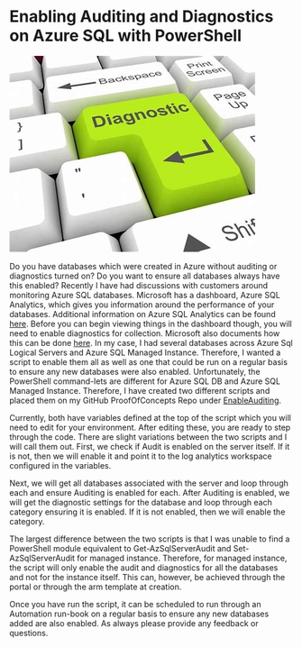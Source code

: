 # Enabling Auditing and Diagnostics on Azure SQL with PowerShell
![image0](assets/images/enableauditimage0.png)

Do you have databases which were created in Azure without auditing or diagnostics turned on? Do you want to ensure all databases always have this enabled? Recently I have had discussions with customers around monitoring Azure SQL databases. Microsoft has a dashboard, Azure SQL Analytics, which gives you information around the performance of your databases. Additional information on Azure SQL Analytics can be found [here](https://learn.microsoft.com/en-us/azure/azure-monitor/insights/azure-sql). Before you can begin viewing things in the dashboard though, you will need to enable diagnostics for collection. Microsoft also documents how this can be done [here](https://learn.microsoft.com/en-us/azure/azure-sql/database/metrics-diagnostic-telemetry-logging-streaming-export-configure?view=azuresql&tabs=azure-portal). In my case, I had several databases across Azure Sql Logical Servers and Azure SQL Managed Instance. Therefore, I wanted a script to enable them all as well as one that could be run on a regular basis to ensure any new databases were also enabled. Unfortunately, the PowerShell command-lets are different for Azure SQL DB and Azure SQL Managed Instance. Therefore, I have created two different scripts and placed them on my GitHub ProofOfConcepts Repo under [EnableAuditing](https://github.com/aultt/ProofOfConcepts/tree/master/EnableAuditing).

Currently, both have variables defined at the top of the script which you will need to edit for your environment. After editing these, you are ready to step through the code. There are slight variations between the two scripts and I will call them out. First, we check if Audit is enabled on the server itself. If it is not, then we will enable it and point it to the log analytics workspace configured in the variables.

Next, we will get all databases associated with the server and loop through each and ensure Auditing is enabled for each. After Auditing is enabled, we will get the diagnostic settings for the database and loop through each category ensuring it is enabled. If it is not enabled, then we will enable the category.

The largest difference between the two scripts is that I was unable to find a PowerShell module equivalent to Get-AzSqlServerAudit and Set-AzSqlServerAudit for managed instance. Therefore, for managed instance, the script will only enable the audit and diagnostics for all the databases and not for the instance itself. This can, however, be achieved through the portal or through the arm template at creation.

Once you have run the script, it can be scheduled to run through an Automation run-book on a regular basis to ensure any new databases added are also enabled. As always please provide any feedback or questions.

